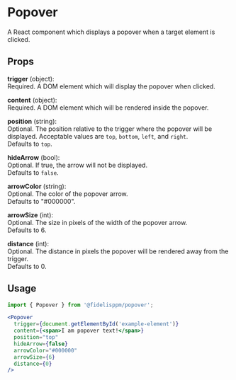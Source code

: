 # Popover
A React component which displays a popover when a target element is clicked.

## Props

**trigger** (object):  
Required. A DOM element which will display the popover when clicked.

**content** (object):  
Required. A DOM element which will be rendered inside the popover.

**position** (string):  
Optional. The position relative to the trigger where the popover will be
displayed. Acceptable values are `top`, `bottom`, `left`, and `right`.  
Defaults to `top`.

**hideArrow** (bool):  
Optional. If true, the arrow will not be displayed.  
Defaults to `false`.

**arrowColor** (string):  
Optional. The color of the popover arrow.  
Defaults to "#000000".

**arrowSize** (int):  
Optional. The size in pixels of the width of the popover arrow.  
Defaults to 6.

**distance** (int):  
Optional. The distance in pixels the popover will be rendered away from the trigger.  
Defaults to 0.

## Usage

```jsx harmony
import { Popover } from '@fidelisppm/popover';

<Popover
  trigger={document.getElementById('example-element')}
  content={<span>I am popover text!</span>}
  position="top"
  hideArrow={false}
  arrowColor="#000000"
  arrowSize={6}
  distance={0}
/>
```
